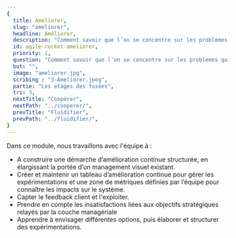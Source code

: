 ```yaml
---
{
  title: Améliorer,
  slug: "ameliorer",
  headline: Améliorer,
  description: "Comment savoir que l’on se concentre sur les problèmes qui nous impactent le plus ? Quelle démarche utiliser pour alléger ou résoudre les problèmes ?",
  id: agile-rocket-ameliorer,
  priority: 1,
  question: "Comment savoir que l’on se concentre sur les problèmes qui nous impactent le plus ? Quelle démarche utiliser pour alléger ou résoudre les problèmes ?",
  but: "",
  image: "ameliorer.jpg",
  scribing : "3-Ameliorer.jpeg",
  partie: "Les étages des fusées",
  tri: 3,
  nextTitle: "Coopérer",
  nextPath: "../cooperer/",
  prevTitle: "Fluidifier",
  prevPath: "../fluidifier/",
}
---
```

Dans ce module, nous travaillons avec l'équipe à :  

* A construire une démarche d’amélioration continue structurée, en élargissant la portée d’un management visuel existant.
* Créer et maintenir un tableau d’amélioration continue pour gérer les expérimentations et une zone de métriques définies par l’équipe pour connaître les impacts sur le système.
* Capter le feedback client et l'exploiter.
* Prendre en compte les insatisfactions liées aux objectifs stratégiques relayés par la couche managériale
* Apprendre à envisager différentes options, puis élaborer et structurer des expérimentations.
